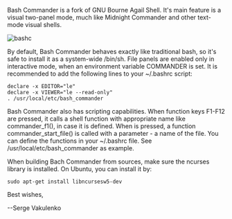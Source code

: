 Bash Commander is a fork of GNU Bourne Agail Shell.
It's main feature is a visual two-panel mode, much
like Midnight Commander and other text-mode visual shells.

![bashc](https://raw.githubusercontent.com/wiki/sergev/bash-commander/images/two-panels.jpg)

By default, Bash Commander behaves exactly like traditional bash,
so it's safe to install it as a system-wide /bin/sh.
File panels are enabled only in interactive mode, when
an environment variable COMMANDER is set.
It is recommended to add the following lines to your ~/.bashrc script:

    declare -x EDITOR="le"
    declare -x VIEWER="le --read-only"
    . /usr/local/etc/bash_commander

Bash Commander also has scripting capabilities.
When function keys F1-F12 are pressed, it calls a shell function with
appropriate name like commander_f1(), in case it is defined.
When <Enter> is pressed, a function commander_start_file()
is called with a parameter - a name of the file.
You can define the functions in your ~/.bashrc file.
See /usr/local/etc/bash_commander as example.

When building Bach Commander from sources, make sure
the ncurses library is installed. On Ubuntu, you can install it
by:

    sudo apt-get install libncursesw5-dev


Best wishes,

--Serge Vakulenko
